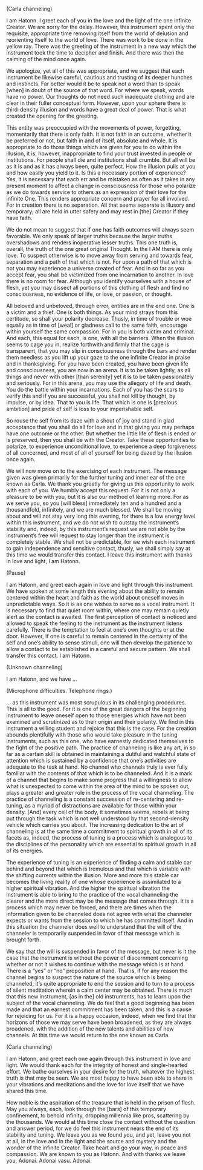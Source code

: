 <p class="channel-type">(Carla channeling)</p>
<p>I am Hatonn. I greet each of you in the love and the light of the one infinite Creator. We are sorry for the delay. However, this instrument spent only the requisite, appropriate time removing itself from the world of delusion and reorienting itself to the world of love. There was work to be done in the yellow ray. There was the greeting of the instrument in a new way which the instrument took the time to decipher and finish. And there was then the calming of the mind once again.</p>
<p>We apologize, yet all of this was appropriate, and we suggest that each instrument be likewise careful, cautious and trusting of its deeper hunches and instincts. Far better would it be to speak not a word than to speak [when] in doubt of the source of that word. For where we speak, words have no power. Our thoughts do not need such inadequate clothing and are clear in their fuller conceptual form. However, upon your sphere there is third-density illusion and words have a great deal of power. That is what created the opening for the greeting.</p>
<p>This entity was preoccupied with the movements of power, forgetting, momentarily that there is only faith. It is not faith in an outcome, whether it be preferred or not, but faith in and of itself, absolute and whole. It is appropriate to do those things which are given for you to do within the illusion, it is, however, inappropriate to find your trust invested in people or institutions. For people shall die and institutions shall crumble. But all will be as it is and as it has always been, quite perfect. How the illusion pulls at you and how easily you yield to it. Is this a necessary portion of experience? Yes, it is necessary that each err and be mistaken as often as it takes in any present moment to affect a change in consciousness for those who polarize as we do towards service to others as an expression of their love for the infinite One. This renders appropriate concern and prayer for all involved. For in creation there is no separation. All that seems separate is illusory and temporary; all are held in utter safety and may rest in [the] Creator if they have faith.</p>
<p>We do not mean to suggest that if one has faith outcomes will always seem favorable. We only speak of larger truths because the larger truths overshadows and renders inoperative lesser truths. This one truth is, overall, the truth of the one great original Thought. In the I AM there is only love. To suspect otherwise is to move away from serving and towards fear, separation and a path of that which is not. For upon a path of that which is not you may experience a universe created of fear. And in so far as you accept fear, you shall be victimized from one incarnation to another. In love there is no room for fear. Although you identify yourselves with a house of flesh, yet you may dissect all portions of this clothing of flesh and find no consciousness, no evidence of life, or love, or passion, or thought.</p>
<p>All beloved and unbeloved, through error, entities are in the end one. One is a victim and a thief. One is both things. As your mind strays from this certitude, so shall your polarity decrease. Thusly, in time of trouble or woe equally as in time of [weal] or gladness call to the same faith, encourage within yourself the same compassion. For in you is both victim and criminal. And each, this equal for each, is one, with all the barriers. When the illusion seems to cage you in, realize forthwith and firmly that the cage is transparent, that you may slip in consciousness through the bars and render them needless as you lift up your gaze to the one infinite Creator in praise and in thanksgiving. For you have been created, you have been given life and consciousness, you are now in an arena. It is to be taken lightly, as all things and never with other [than serenity] yet it is to be taken passionately and seriously. For in this arena, you may use the allegory of life and death. You do the battle within your incarnations. Each of you has the scars to verify this and if you are successful, you shall not kill by thought, by impulse, or by idea. That to you is life. That which is one is [precious ambition] and pride of self is loss to your imperishable self.</p>
<p>So rouse the self from its daze with a shout of joy and stand in glad acceptance that you shall do all for love and in that giving you may perhaps have one outcome or the other. But whether the little life of flesh is ended or is preserved, then you shall be with the Creator. Take these opportunities to polarize, to experience unconditional love, to experience a deep forgiveness of all concerned, and most of all of yourself for being dazed by the illusion once again.</p>
<p>We will now move on to the exercising of each instrument. The message given was given primarily for the further tuning and inner ear of the one known as Carla. We thank you greatly for giving us this opportunity to work with each of you. We humbly accept this request. For it is not only a pleasure to be with you, but it is also our method of learning more. For as we serve you, so you [will bless] immediately ten and a hundred and a thousandfold, infinitely, and we are much blessed. We shall be moving about and will not stay very long this evening, for there is a low energy level within this instrument, and we do not wish to outstay the instrument’s stability and, indeed, by this instrument’s request we are not able by the instrument’s free will request to stay longer than the instrument is completely stable. We shall not be predictable, for we wish each instrument to gain independence and sensitive contact, thusly, we shall simply say at this time we would transfer this contact. I leave this instrument with thanks in love and light, I am Hatonn.</p>
<p class="comment">(Pause)</p>
<p>I am Hatonn, and greet each again in love and light through this instrument. We have spoken at some length this evening about the ability to remain centered within the heart and faith as the world about oneself moves in unpredictable ways. So it is as one wishes to serve as a vocal instrument. It is necessary to find that quiet room within, where one may remain quietly alert as the contact is awaited. The first perception of contact is noticed and allowed to speak the feeling to the instrument as the instrument listens carefully. There is the temptation to feel at one’s own thoughts or at the door. However, if one is careful to remain centered in the certainty of the self and one’s ability to sense stimuli, one will then develop the patience to allow a contact to be established in a careful and secure pattern. We shall transfer this contact. I am Hatonn.</p>
<p class="channel-type">(Unknown channeling)</p>
<p>I am Hatonn, and we have …</p>
<p class="comment">(Microphone difficulties. Telephone rings.)</p>
<p><em>…</em> as this instrument was most scrupulous in its challenging procedures. This is all to the good. For it is one of the great dangers of the beginning instrument to leave oneself open to those energies which have not been examined and scrutinized as to their origin and their polarity. We find in this instrument a willing student and rejoice that this is the case. For the creation abounds plentifully with those who would take pleasure in the tuning instruments, such as this one, who have earnestly dedicated themselves to the fight of the positive path. The practice of channeling is like any art, in so far as a certain skill is obtained in maintaining a dutiful and watchful state of attention which is sustained by a confidence that one’s activities are adequate to the task at hand. No channel who channels truly is ever fully familiar with the contents of that which is to be channeled. And it is a mark of a channel that begins to make some progress that a willingness to allow what is unexpected to come within the area of the mind to be spoken out, plays a greater and greater role in the process of the vocal channeling. The practice of channeling is a constant succession of re-centering and re-tuning, as a myriad of distractions are available for those within your density. [And] every cell of the body, it sometimes seems, rebels at being put through the task which is not well understood by that second-density vehicle which carries you about. The increasing dedication to the art of channeling is at the same time a commitment to spiritual growth in all of its facets as, indeed, the process of tuning is a process which is analogous to the disciplines of the personality which are essential to spiritual growth in all of its energies.</p>
<p>The experience of tuning is an experience of finding a calm and stable car behind and beyond that which is tremulous and that which is variable with the shifting currents within the illusion. More and more this stable car becomes the living reality of one whose experience is assimilated to a higher spiritual vibration. And the higher the spiritual vibration the instrument is able to bring to the practice of the vocal channeling the clearer and the more direct may be the message that comes through. It is a process which may never be forced, and there are times when the information given to be channeled does not agree with what the channeler expects or wants from the session to which he has committed itself. And in this situation the channeler does well to understand that the will of the channeler is temporarily suspended in favor of that message which is brought forth.</p>
<p>We say that the will is suspended in favor of the message, but never is it the case that the instrument is without the power of discernment concerning whether or not it wishes to continue with the message which is at hand. There is a “yes” or “no” proposition at hand. That is, if for any reason the channel begins to suspect the nature of the source which is being channeled, it’s quite appropriate to end the session and to turn to a process of silent meditation wherein a calm center may be obtained. There is much that this new instrument, [as in the] old instruments, has to learn upon the subject of the vocal channeling. We do feel that a good beginning has been made and that an earnest commitment has been taken, and this is a cause for rejoicing for us. For it is a happy occasion, indeed, when we find that the horizons of those we may serve have been broadened, as they are always broadened, with the addition of the new talents and abilities of new channels. At this time we would return to the one known as Carla.</p>
<p class="channel-type">(Carla channeling)</p>
<p>I am Hatonn, and greet each one again through this instrument in love and light. We would thank each for the integrity of honest and single-hearted effort. We bathe ourselves in your desire for the truth, whatever the highest truth is that may be seen. We are most happy to have been able to share in your vibrations and meditations and the love for love itself that we have shared this time.</p>
<p>How noble is the aspiration of the treasure that is held in the prison of flesh. May you always, each, look through the [bars] of this temporary confinement, to behold infinity, dropping millennia like pros, scattering by the thousands. We would at this time close the contact without the question and answer period, for we do feel this instrument nears the end of its stability and tuning. We leave you as we found you, and yet, leave you not at all, in the love and in the light and the source and mystery and the wonder of the infinite Creator. Take heart and go your way, in peace and compassion. We are known to you as Hatonn. And with thanks we leave you, Adonai. Adonai vasu. Adonai.</p>
